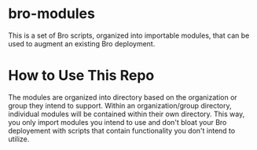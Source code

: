 # bro-modules
This is a set of Bro scripts, organized into importable modules, that can be used to augment an existing Bro deployment.

# How to Use This Repo
The modules are organized into directory based on the organization or group they intend to support.  Within an organization/group directory, individual modules will be contained within their own directory.  This way, you only import modules you intend to use and don't bloat your Bro deployement with scripts that contain functionality you don't intend to utilize.
